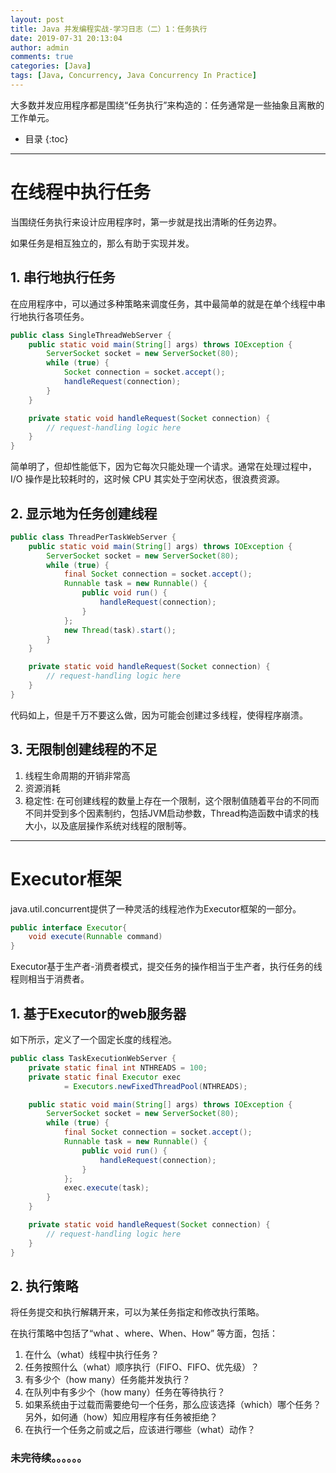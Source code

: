 ```yaml
---
layout: post
title: Java 并发编程实战-学习日志（二）1：任务执行
date: 2019-07-31 20:13:04
author: admin
comments: true
categories: [Java]
tags: [Java, Concurrency, Java Concurrency In Practice]
---
```


大多数并发应用程序都是围绕“任务执行”来构造的：任务通常是一些抽象且离散的工作单元。

<!-- more -->

* 目录
{:toc}
---

# 在线程中执行任务

当围绕任务执行来设计应用程序时，第一步就是找出清晰的任务边界。

如果任务是相互独立的，那么有助于实现并发。

## 1. 串行地执行任务

在应用程序中，可以通过多种策略来调度任务，其中最简单的就是在单个线程中串行地执行各项任务。

```java
public class SingleThreadWebServer {
    public static void main(String[] args) throws IOException {
        ServerSocket socket = new ServerSocket(80);
        while (true) {
            Socket connection = socket.accept();
            handleRequest(connection);
        }
    }

    private static void handleRequest(Socket connection) {
        // request-handling logic here
    }
}
```

简单明了，但却性能低下，因为它每次只能处理一个请求。通常在处理过程中，I/O 操作是比较耗时的，这时候 CPU 其实处于空闲状态，很浪费资源。


## 2. 显示地为任务创建线程

```java
public class ThreadPerTaskWebServer {
    public static void main(String[] args) throws IOException {
        ServerSocket socket = new ServerSocket(80);
        while (true) {
            final Socket connection = socket.accept();
            Runnable task = new Runnable() {
                public void run() {
                    handleRequest(connection);
                }
            };
            new Thread(task).start();
        }
    }

    private static void handleRequest(Socket connection) {
        // request-handling logic here
    }
}
```

代码如上，但是千万不要这么做，因为可能会创建过多线程，使得程序崩溃。

## 3. 无限制创建线程的不足

1. 线程生命周期的开销非常高
2. 资源消耗
3. 稳定性: 在可创建线程的数量上存在一个限制，这个限制值随着平台的不同而不同并受到多个因素制约，包括JVM启动参数，Thread构造函数中请求的栈大小，以及底层操作系统对线程的限制等。

---

# Executor框架

java.util.concurrent提供了一种灵活的线程池作为Executor框架的一部分。

```java
public interface Executor{
	void execute(Runnable command)
}
```

Executor基于生产者-消费者模式，提交任务的操作相当于生产者，执行任务的线程则相当于消费者。

## 1. 基于Executor的web服务器

如下所示，定义了一个固定长度的线程池。

```java
public class TaskExecutionWebServer {
    private static final int NTHREADS = 100;
    private static final Executor exec
            = Executors.newFixedThreadPool(NTHREADS);

    public static void main(String[] args) throws IOException {
        ServerSocket socket = new ServerSocket(80);
        while (true) {
            final Socket connection = socket.accept();
            Runnable task = new Runnable() {
                public void run() {
                    handleRequest(connection);
                }
            };
            exec.execute(task);
        }
    }

    private static void handleRequest(Socket connection) {
        // request-handling logic here
    }
}
```



## 2. 执行策略

将任务提交和执行解耦开来，可以为某任务指定和修改执行策略。

在执行策略中包括了“what 、where、When、How” 等方面，包括： 

1. 在什么（what）线程中执行任务？ 
2. 任务按照什么（what）顺序执行（FIFO、FIFO、优先级）？ 
3. 有多少个（how many）任务能并发执行？ 
4. 在队列中有多少个（how many）任务在等待执行？ 
5. 如果系统由于过载而需要绝句一个任务，那么应该选择（which）哪个任务？另外，如何通（how）知应用程序有任务被拒绝？ 
6. 在执行一个任务之前或之后，应该进行哪些（what）动作？



### 未完待续。。。。。。

